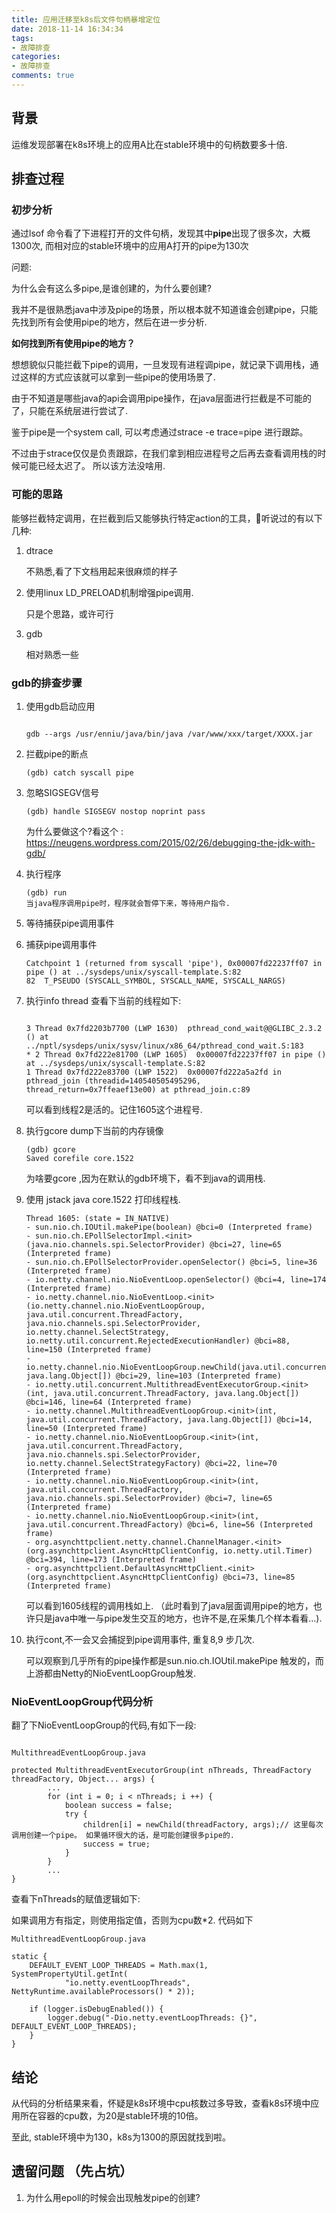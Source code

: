 ```yaml
---
title: 应用迁移至k8s后文件句柄暴增定位
date: 2018-11-14 16:34:34
tags: 
- 故障排查
categories:
- 故障排查
comments: true
---
```



## 背景

运维发现部署在k8s环境上的应用A比在stable环境中的句柄数要多十倍. 

## 排查过程

### 初步分析

通过lsof 命令看了下进程打开的文件句柄，发现其中**pipe**出现了很多次，大概1300次, 而相对应的stable环境中的应用A打开的pipe为130次

问题:

为什么会有这么多pipe,是谁创建的，为什么要创建?

我并不是很熟悉java中涉及pipe的场景，所以根本就不知道谁会创建pipe，只能先找到所有会使用pipe的地方，然后在进一步分析.

**如何找到所有使用pipe的地方？**

想想貌似只能拦截下pipe的调用，一旦发现有进程调pipe，就记录下调用栈，通过这样的方式应该就可以拿到一些pipe的使用场景了.

由于不知道是哪些java的api会调用pipe操作，在java层面进行拦截是不可能的了，只能在系统层进行尝试了.

鉴于pipe是一个system call, 可以考虑通过strace -e trace=pipe 进行跟踪。

不过由于strace仅仅是负责跟踪，在我们拿到相应进程号之后再去查看调用栈的时候可能已经太迟了。 所以该方法没啥用.

### 可能的思路

能够拦截特定调用，在拦截到后又能够执行特定action的工具，听说过的有以下几种:

1. dtrace 

    不熟悉,看了下文档用起来很麻烦的样子

2. 使用linux LD_PRELOAD机制增强pipe调用. 

    只是个思路，或许可行

3. gdb 

    相对熟悉一些

### gdb的排查步骤

1. 使用gdb启动应用

    ```

    gdb --args /usr/enniu/java/bin/java /var/www/xxx/target/XXXX.jar

    ```

2. 拦截pipe的断点

    ```
    (gdb) catch syscall pipe

    ```

3. 忽略SIGSEGV信号

    ```
    (gdb) handle SIGSEGV nostop noprint pass
    ```
    为什么要做这个?看这个 : <https://neugens.wordpress.com/2015/02/26/debugging-the-jdk-with-gdb/>

4. 执行程序
    
    ```
    (gdb) run
    当java程序调用pipe时，程序就会暂停下来，等待用户指令.

    ```

5. 等待捕获pipe调用事件

6. 捕获pipe调用事件

    ```
    Catchpoint 1 (returned from syscall 'pipe'), 0x00007fd22237ff07 in pipe () at ../sysdeps/unix/syscall-template.S:82
    82	T_PSEUDO (SYSCALL_SYMBOL, SYSCALL_NAME, SYSCALL_NARGS)

    ```

7. 执行info thread 查看下当前的线程如下:

    ```

    3 Thread 0x7fd2203b7700 (LWP 1630)  pthread_cond_wait@@GLIBC_2.3.2 () at ../nptl/sysdeps/unix/sysv/linux/x86_64/pthread_cond_wait.S:183
    * 2 Thread 0x7fd222e81700 (LWP 1605)  0x00007fd22237ff07 in pipe () at ../sysdeps/unix/syscall-template.S:82
    1 Thread 0x7fd222e83700 (LWP 1522)  0x00007fd222a5a2fd in pthread_join (threadid=140540505495296, thread_return=0x7ffeaef13e00) at pthread_join.c:89

    ```

    可以看到线程2是活的。记住1605这个进程号.

8. 执行gcore dump下当前的内存镜像

    ```
    (gdb) gcore
    Saved corefile core.1522
    ```
    为啥要gcore ,因为在默认的gdb环境下，看不到java的调用栈.

9. 使用 jstack java core.1522 打印线程栈.

    ```
    Thread 1605: (state = IN_NATIVE)
    - sun.nio.ch.IOUtil.makePipe(boolean) @bci=0 (Interpreted frame)
    - sun.nio.ch.EPollSelectorImpl.<init>(java.nio.channels.spi.SelectorProvider) @bci=27, line=65 (Interpreted frame)
    - sun.nio.ch.EPollSelectorProvider.openSelector() @bci=5, line=36 (Interpreted frame)
    - io.netty.channel.nio.NioEventLoop.openSelector() @bci=4, line=174 (Interpreted frame)
    - io.netty.channel.nio.NioEventLoop.<init>(io.netty.channel.nio.NioEventLoopGroup, java.util.concurrent.ThreadFactory, java.nio.channels.spi.SelectorProvider, io.netty.channel.SelectStrategy, io.netty.util.concurrent.RejectedExecutionHandler) @bci=88, line=150 (Interpreted frame)
    - io.netty.channel.nio.NioEventLoopGroup.newChild(java.util.concurrent.ThreadFactory, java.lang.Object[]) @bci=29, line=103 (Interpreted frame)
    - io.netty.util.concurrent.MultithreadEventExecutorGroup.<init>(int, java.util.concurrent.ThreadFactory, java.lang.Object[]) @bci=146, line=64 (Interpreted frame)
    - io.netty.channel.MultithreadEventLoopGroup.<init>(int, java.util.concurrent.ThreadFactory, java.lang.Object[]) @bci=14, line=50 (Interpreted frame)
    - io.netty.channel.nio.NioEventLoopGroup.<init>(int, java.util.concurrent.ThreadFactory, java.nio.channels.spi.SelectorProvider, io.netty.channel.SelectStrategyFactory) @bci=22, line=70 (Interpreted frame)
    - io.netty.channel.nio.NioEventLoopGroup.<init>(int, java.util.concurrent.ThreadFactory, java.nio.channels.spi.SelectorProvider) @bci=7, line=65 (Interpreted frame)
    - io.netty.channel.nio.NioEventLoopGroup.<init>(int, java.util.concurrent.ThreadFactory) @bci=6, line=56 (Interpreted frame)
    - org.asynchttpclient.netty.channel.ChannelManager.<init>(org.asynchttpclient.AsyncHttpClientConfig, io.netty.util.Timer) @bci=394, line=173 (Interpreted frame)
    - org.asynchttpclient.DefaultAsyncHttpClient.<init>(org.asynchttpclient.AsyncHttpClientConfig) @bci=73, line=85 (Interpreted frame)

    ```

    可以看到1605线程的调用栈如上. （此时看到了java层面调用pipe的地方，也许只是java中唯一与pipe发生交互的地方，也许不是,在采集几个样本看看...).

10. 执行cont,不一会又会捕捉到pipe调用事件, 重复8,9 步几次. 

    可以观察到几乎所有的pipe操作都是sun.nio.ch.IOUtil.makePipe 触发的，而上游都由Netty的NioEventLoopGroup触发.

### NioEventLoopGroup代码分析

翻了下NioEventLoopGroup的代码,有如下一段:

```

MultithreadEventLoopGroup.java

protected MultithreadEventExecutorGroup(int nThreads, ThreadFactory threadFactory, Object... args) {
        ...
        for (int i = 0; i < nThreads; i ++) {
            boolean success = false;
            try {
                children[i] = newChild(threadFactory, args);// 这里每次调用创建一个pipe。 如果循环很大的话，是可能创建很多pipe的.
                success = true;
            }
        }
        ...
} 

```

查看下nThreads的赋值逻辑如下:

如果调用方有指定，则使用指定值，否则为cpu数*2. 代码如下

```
MultithreadEventLoopGroup.java

static {
    DEFAULT_EVENT_LOOP_THREADS = Math.max(1, SystemPropertyUtil.getInt(
            "io.netty.eventLoopThreads", NettyRuntime.availableProcessors() * 2));

    if (logger.isDebugEnabled()) {
        logger.debug("-Dio.netty.eventLoopThreads: {}", DEFAULT_EVENT_LOOP_THREADS);
    }
}

```

## 结论

从代码的分析结果来看，怀疑是k8s环境中cpu核数过多导致，查看k8s环境中应用所在容器的cpu数，为20是stable环境的10倍。

至此, stable环境中为130，k8s为1300的原因就找到啦。


## 遗留问题 （先占坑）

1. 为什么用epoll的时候会出现触发pipe的创建?

